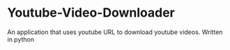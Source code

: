 # Youtube-Video-Downloader
An application that uses youtube URL to download youtube videos. Written in python
